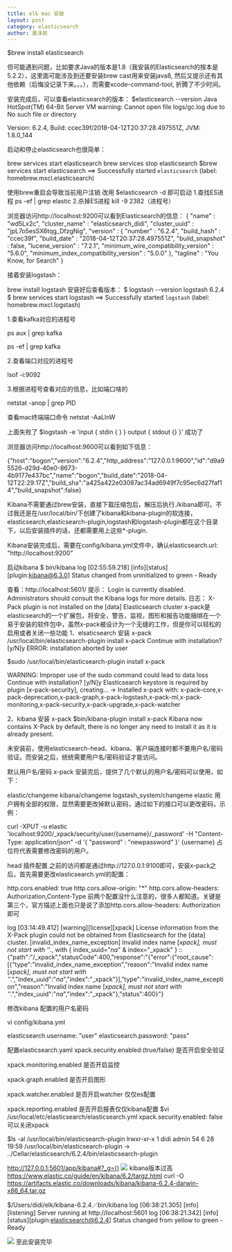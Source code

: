 ```yaml
---
title: elk mac 安装
layout: post
category: elasticsearch
author: 夏泽民
---
```

<!-- more -->
$brew install elasticsearch

但可能遇到问题，比如要求Java的版本是1.8（我安装的Elasticsearch的按本是5.2.2），这里面可能涉及到还要安装brew cast用来安装java8, 然后又提示还有其他依赖（后悔没记录下来。。。），而需要xcode-command-tool, 折腾了不少时间。

安装完成后，可以查看elasticsearch的版本：
$elasticsearch --version
Java HotSpot(TM) 64-Bit Server VM warning: Cannot open file logs/gc.log due to No such file or directory

Version: 6.2.4, Build: ccec39f/2018-04-12T20:37:28.497551Z, JVM: 1.8.0_144

启动和停止elasticsearch也很简单：

brew services start elasticsearch
brew services stop elasticsearch
$brew services start elasticsearch
==> Successfully started `elasticsearch` (label: homebrew.mxcl.elasticsearch)

使用brew重启会导致当前用户注销
改用 $elasticsearch -d 即可启动
1.查找ES进程
ps -ef | grep elastic
2.杀掉ES进程
kill -9 2382（进程号）

浏览器访问http://localhost:9200可以看到Elasticsearch的信息：
{
  "name" : "wd5Lx2c",
  "cluster_name" : "elasticsearch_didi",
  "cluster_uuid" : "jpL7o5esSX6tqg_DfzgNig",
  "version" : {
    "number" : "6.2.4",
    "build_hash" : "ccec39f",
    "build_date" : "2018-04-12T20:37:28.497551Z",
    "build_snapshot" : false,
    "lucene_version" : "7.2.1",
    "minimum_wire_compatibility_version" : "5.6.0",
    "minimum_index_compatibility_version" : "5.0.0"
  },
  "tagline" : "You Know, for Search"
}

接着安装logstash：

brew install logstash
安装好后查看版本：
$ logstash --version
logstash 6.2.4
$  brew services start   logstash
==> Successfully started `logstash` (label: homebrew.mxcl.logstash)

1.查看kafka对应的进程号

ps aux | grep kafka

ps -ef | grep kafka

2.查看端口对应的进程号

lsof  -i:9092

3.根据进程号查看对应的信息，比如端口啥的

netstat -anop | grep PID

查看mac终端端口命令 netstat -AaLlnW

上面失败了
$logstash -e 'input { stdin { } } output { stdout {} }'
成功了

浏览器访问http://localhost:9600可以看到如下信息：

{"host":"bogon","version":"6.2.4","http_address":"127.0.0.1:9600","id":"d9a95526-d29d-40e0-8673-4b9177e437bc","name":"bogon","build_date":"2018-04-12T22:29:17Z","build_sha":"a425a422e03087ac34ad6949f7c95ec6d27faf14","build_snapshot":false}

Kibana不需要通过brew安装，直接下载压缩包后，解压后执行./kibana即可。不过我还是在/usr/local/bin/下创建了kibana和kibana-plugin的软连接， elasticsearch,elasticsearch-plugin,logstash和logstash-plugin都在这个目录下，以后安装插件的话，还都需要用上这些*-plugin.

Kibana安装完成后，需要在config/kibana.yml文件中，确认elasticsearch.url: "http://localhost:9200"

启动kibana
$  bin/kibana
  log   [02:55:59.218] [info][status][plugin:kibana@6.3.0] Status changed from uninitialized to green - Ready

查看：http://localhost:5601/
提示：
Login is currently disabled. Administrators should consult the Kibana logs for more details.
日志：
X-Pack plugin is not installed on the [data] Elasticsearch cluster
x-pack是elasticsearch的一个扩展包，将安全，警告，监视，图形和报告功能捆绑在一个易于安装的软件包中，虽然x-pack被设计为一个无缝的工作，但是你可以轻松的启用或者关闭一些功能
1、elsaticsearch 安装 x-pack
/usr/local/bin/elasticsearch-plugin install x-pack
Continue with installation? [y/N]y
ERROR: installation aborted by user

$sudo /usr/local/bin/elasticsearch-plugin install x-pack

WARNING: Improper use of the sudo command could lead to data loss
Continue with installation? [y/N]y
Elasticsearch keystore is required by plugin [x-pack-security], creating...
-> Installed x-pack with: x-pack-core,x-pack-deprecation,x-pack-graph,x-pack-logstash,x-pack-ml,x-pack-monitoring,x-pack-security,x-pack-upgrade,x-pack-watcher

2、kibana 安装 x-pack
$bin/kibana-plugin install x-pack
Kibana now contains X-Pack by default, there is no longer any need to install it as it is already present.

未安装前，使用elasticsearch-head、kibana、客户端连接时都不要用户名/密码验证。而安装之后，统统需要用户名/密码验证才能访问。

默认用户名/密码
x-pack 安装完后，提供了几个默认的用户名/密码可以使用，如下：

elastic/changeme
kibana/changeme
logstash_system/changeme
elastic 用户拥有全部的权限，显然需要更改掉默认密码，通过如下的接口可以更改密码，示例：

curl -XPUT -u elastic 'localhost:9200/_xpack/security/user/{username}/_password' -H "Content-Type: application/json" -d '{
  "password" : "newpassword"
}'
{username} 占位符代表需要修改密码的用户。

head 插件配置
之前的访问都是通过http://127.0.0.1:9100即可，安装x-pack之后，首先需要更改elasticsearch.yml的配置：

http.cors.enabled: true
http.cors.allow-origin: "*"
http.cors.allow-headers: Authorization,Content-Type
前两个配置没什么注意的，很多人都知道。关键是第三个，官方描述上面也只是说了添加http.cors.allow-headers: Authorization即可

log   [03:14:49.412] [warning][license][xpack] License information from the X-Pack plugin could not be obtained from Elasticsearch for the [data] cluster. [invalid_index_name_exception] Invalid index name [_xpack], must not start with '_'., with { index_uuid="_na_" & index="_xpack" } :: {"path":"/_xpack","statusCode":400,"response":"{\"error\":{\"root_cause\":[{\"type\":\"invalid_index_name_exception\",\"reason\":\"Invalid index name [_xpack], must not start with '_'.\",\"index_uuid\":\"_na_\",\"index\":\"_xpack\"}],\"type\":\"invalid_index_name_exception\",\"reason\":\"Invalid index name [_xpack], must not start with '_'.\",\"index_uuid\":\"_na_\",\"index\":\"_xpack\"},\"status\":400}"}

修改kibana 配置的用户名密码

vi config/kibana.yml

elasticsearch.username: "user"
elasticsearch.password: "pass"

配置elasticsearch.yaml
xpack.security.enabled:(true/false)  是否开启安全验证

xpack.monitoring.enabled               是否开启监控

xpack.graph.enabled                           是否开启图形

xpack.watcher.enabled               是否开启watcher 仅仅es配置

xpack.reporting.enabled           是否开启报表仅仅kibana配置
$vi /usr/local/etc/elasticsearch/elasticsearch.yml
xpack.security.enabled: false
可以关闭xpack

$ls -al /usr/local/bin/elasticsearch-plugin
lrwxr-xr-x  1 didi  admin  54  6 28 19:59 /usr/local/bin/elasticsearch-plugin -> ../Cellar/elasticsearch/6.2.4/bin/elasticsearch-plugin

http://127.0.0.1:5601/app/kibana#?_g=()
<img src="{{site.url}}{{site.baseurl}}/img/kibaba.png"/>
kibana版本过高
https://www.elastic.co/guide/en/kibana/6.2/targz.html
curl -O https://artifacts.elastic.co/downloads/kibana/kibana-6.2.4-darwin-x86_64.tar.gz

$/Users/didi/elk/kibana-6.2.4／bin/kibana
  log   [06:38:21.305] [info][listening] Server running at http://localhost:5601
  log   [06:38:21.342] [info][status][plugin:elasticsearch@6.2.4] Status changed from yellow to green - Ready


<img src="{{site.url}}{{site.baseurl}}/img/kibana_right.png"/>
至此安装完毕


